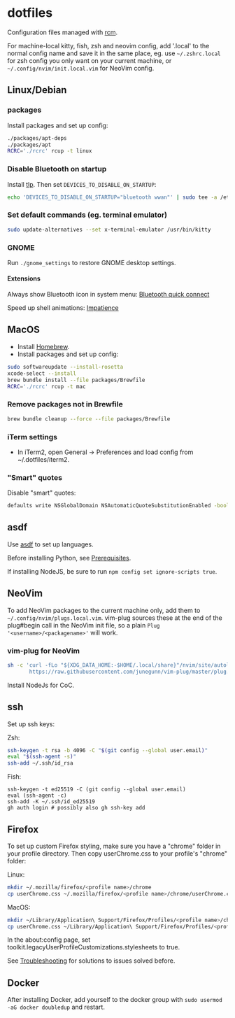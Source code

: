 # dotfiles

Configuration files managed with [rcm](https://github.com/thoughtbot/rcm).

For machine-local kitty, fish, zsh and neovim config, add '.local' to the
normal config name and save it in the same place, eg. use `~/.zshrc.local` for
zsh config you only want on your current machine, or
`~/.config/nvim/init.local.vim` for NeoVim config.

## Linux/Debian

<!-- TODO: try out https://github.com/rbreaves/kinto -->
<!-- TODO: use treesitter for all syntax highlighting -->

### packages

Install packages and set up config:

```sh
./packages/apt-deps
./packages/apt
RCRC='./rcrc' rcup -t linux
```

### Disable Bluetooth on startup

Install [tlp](https://linrunner.de/tlp). Then set `DEVICES_TO_DISABLE_ON_STARTUP`:

```sh
echo 'DEVICES_TO_DISABLE_ON_STARTUP="bluetooth wwan"' | sudo tee -a /etc/tlp.conf >/dev/null
```

### Set default commands (eg. terminal emulator)

```sh
sudo update-alternatives --set x-terminal-emulator /usr/bin/kitty
```

### GNOME

Run `./gnome_settings` to restore GNOME desktop settings.

#### Extensions

Always show Bluetooth icon in system menu:
[Bluetooth quick connect](https://extensions.gnome.org/extension/1401/bluetooth-quick-connect/)

Speed up shell animations:
[Impatience](https://extensions.gnome.org/extension/277/impatience/)

## MacOS

- Install [Homebrew](https://brew.sh/).
- Install packages and set up config:

```sh
sudo softwareupdate --install-rosetta
xcode-select --install
brew bundle install --file packages/Brewfile
RCRC='./rcrc' rcup -t mac
```

### Remove packages not in Brewfile

```sh
brew bundle cleanup --force --file packages/Brewfile
```

### iTerm settings

- In iTerm2, open General -> Preferences and load config from
  ~/.dotfiles/iterm2.

### "Smart" quotes

Disable "smart" quotes:

```sh
defaults write NSGlobalDomain NSAutomaticQuoteSubstitutionEnabled -bool false
```

## asdf

Use [asdf](https://asdf-vm.com) to set up languages.

Before installing Python, see
[Prerequisites](https://github.com/pyenv/pyenv/wiki/Common-build-problems#prerequisites).

If installing NodeJS, be sure to run `npm config set ignore-scripts true`.

## NeoVim

To add NeoVim packages to the current machine only, add them to
`~/.config/nvim/plugs.local.vim`. vim-plug sources these at the end of the
plug#begin call in the NeoVim init file, so a plain
`Plug '<username>/<packagename>'` will work.

### vim-plug for NeoVim

```sh
sh -c 'curl -fLo "${XDG_DATA_HOME:-$HOME/.local/share}"/nvim/site/autoload/plug.vim --create-dirs \
       https://raw.githubusercontent.com/junegunn/vim-plug/master/plug.vim'
```

Install NodeJs for CoC.

## ssh

Set up ssh keys:

Zsh:

```zsh
ssh-keygen -t rsa -b 4096 -C "$(git config --global user.email)"
eval "$(ssh-agent -s)"
ssh-add ~/.ssh/id_rsa
```

Fish:

```fish
ssh-keygen -t ed25519 -C (git config --global user.email)
eval (ssh-agent -c)
ssh-add -K ~/.ssh/id_ed25519
gh auth login # possibly also gh ssh-key add
```

## Firefox

To set up custom Firefox styling, make sure you have a "chrome" folder in your
profile directory. Then copy userChrome.css to your profile's "chrome" folder:

Linux:

```sh
mkdir ~/.mozilla/firefox/<profile name>/chrome
cp userChrome.css ~/.mozilla/firefox/<profile name>/chrome/userChrome.css
```

MacOS:

```sh
mkdir ~/Library/Application\ Support/Firefox/Profiles/<profile name>/chrome
cp userChrome.css ~/Library/Application\ Support/Firefox/Profiles/<profile name>/chrome/userChrome.css
```

In the about:config page, set
toolkit.legacyUserProfileCustomizations.stylesheets to true.

See [Troubleshooting](Troubleshooting.md) for solutions to issues solved before.

## Docker

After installing Docker, add yourself to the docker group with
`sudo usermod -aG docker doubledup` and restart.
